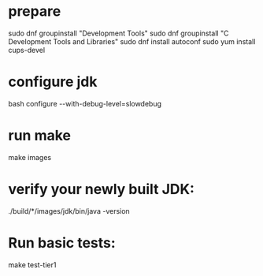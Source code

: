# prepare

sudo dnf groupinstall "Development Tools"
sudo dnf groupinstall "C Development Tools and Libraries" 
sudo dnf install autoconf
sudo yum install cups-devel

# configure jdk

bash configure --with-debug-level=slowdebug  

# run make

make images

# verify your newly built JDK:
./build/*/images/jdk/bin/java -version

# Run basic tests:
make test-tier1




